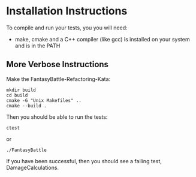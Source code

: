 Installation Instructions
=========================

To compile and run your tests, you you will need:

- make, cmake and a C++ compiler (like gcc) is installed on your system and is in the PATH

More Verbose Instructions
-------------------------

Make the FantasyBattle-Refactoring-Kata:

    mkdir build
    cd build
    cmake -G "Unix Makefiles" ..
    cmake --build .

Then you should be able to run the tests:

    ctest

or

    ./FantasyBattle

If you have been successful, then you should see a failing test, DamageCalculations.
